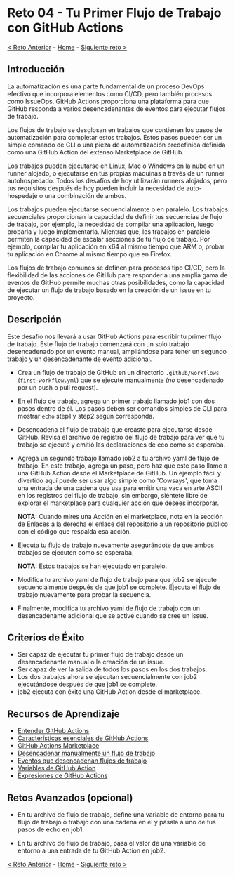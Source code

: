 # Reto 04 - Tu Primer Flujo de Trabajo con GitHub Actions


[<  Reto Anterior](Challenge-03.md) - [Home](../README.md) - [Siguiente reto >](Challenge-05.md)

## Introducción

La automatización es una parte fundamental de un proceso DevOps efectivo que incorpora elementos como CI/CD, pero también procesos como IssueOps. GitHub Actions proporciona una plataforma para que GitHub responda a varios desencadenantes de eventos para ejecutar flujos de trabajo.

Los flujos de trabajo se desglosan en trabajos que contienen los pasos de automatización para completar estos trabajos. Estos pasos pueden ser un simple comando de CLI o una pieza de automatización predefinida definida como una GitHub Action del extenso Marketplace de GitHub.

Los trabajos pueden ejecutarse en Linux, Mac o Windows en la nube en un runner alojado, o ejecutarse en tus propias máquinas a través de un runner autohospedado. Todos los desafíos de hoy utilizarán runners alojados, pero tus requisitos después de hoy pueden incluir la necesidad de auto-hospedaje o una combinación de ambos.

Los trabajos pueden ejecutarse secuencialmente o en paralelo. Los trabajos secuenciales proporcionan la capacidad de definir tus secuencias de flujo de trabajo, por ejemplo, la necesidad de compilar una aplicación, luego probarla y luego implementarla. Mientras que, los trabajos en paralelo permiten la capacidad de escalar secciones de tu flujo de trabajo. Por ejemplo, compilar tu aplicación en x64 al mismo tiempo que ARM o, probar tu aplicación en Chrome al mismo tiempo que en Firefox.

Los flujos de trabajo comunes se definen para procesos tipo CI/CD, pero la flexibilidad de las acciones de GitHub para responder a una amplia gama de eventos de GitHub permite muchas otras posibilidades, como la capacidad de ejecutar un flujo de trabajo basado en la creación de un issue en tu proyecto.

## Descripción

Este desafío nos llevará a usar GitHub Actions para escribir tu primer flujo de trabajo. Este flujo de trabajo comenzará con un solo trabajo desencadenado por un evento manual, ampliándose para tener un segundo trabajo y un desencadenante de evento adicional.

- Crea un flujo de trabajo de GitHub en un directorio `.github/workflows` (`first-workflow.yml`) que se ejecute manualmente (*no* desencadenado por un push o pull request).

- En el flujo de trabajo, agrega un primer trabajo llamado job1 con dos pasos dentro de él. Los pasos deben ser comandos simples de CLI para mostrar `echo`  step1 y step2 según corresponda.

- Desencadena el flujo de trabajo que creaste para ejecutarse desde GitHub. Revisa el archivo de registro del flujo de trabajo para ver que tu trabajo se ejecutó y emitió las declaraciones de eco como se esperaba.

- Agrega un segundo trabajo llamado job2 a tu archivo yaml de flujo de trabajo. En este trabajo, agrega un paso, pero haz que este paso llame a una GitHub Action desde el Marketplace de GitHub. Un ejemplo fácil y divertido aquí puede ser usar algo simple como 'Cowsays', que toma una entrada de una cadena que usa para emitir una vaca en arte ASCII en los registros del flujo de trabajo, sin embargo, siéntete libre de explorar el marketplace para cualquier acción que desees incorporar.

  **NOTA:** Cuando mires una Acción en el marketplace, nota en la sección de Enlaces a la derecha el enlace del repositorio a un repositorio público con el código que respalda esa acción.

- Ejecuta tu flujo de trabajo nuevamente asegurándote de que ambos trabajos se ejecuten como se esperaba.

  **NOTA:** Estos trabajos se han ejecutado en paralelo.

- Modifica tu archivo yaml de flujo de trabajo para que job2 se ejecute secuencialmente después de que job1 se complete. Ejecuta el flujo de trabajo nuevamente para probar la secuencia.

- Finalmente, modifica tu archivo yaml de flujo de trabajo con un desencadenante adicional que se active cuando se cree un issue.

## Criterios de Éxito

- Ser capaz de ejecutar tu primer flujo de trabajo desde un desencadenante manual o la creación de un issue.
- Ser capaz de ver la salida de todos los pasos en los dos trabajos.
- Los dos trabajos ahora se ejecutan secuencialmente con job2 ejecutándose después de que job1 se complete.
- job2 ejecuta con éxito una GitHub Action desde el marketplace.

## Recursos de Aprendizaje

- [Entender GitHub Actions](https://docs.github.com/en/enterprise-cloud@latest/actions/learn-github-actions/understanding-github-actions)
- [Características esenciales de GitHub Actions](https://docs.github.com/en/enterprise-cloud@latest/actions/learn-github-actions/essential-features-of-github-actions)
- [GitHub Actions Marketplace](https://github.com/marketplace?type=actions)
- [Desencadenar manualmente un flujo de trabajo](https://docs.github.com/en/actions/using-workflows/events-that-trigger-workflows#workflow_dispatch)
- [Eventos que desencadenan flujos de trabajo](https://docs.github.com/en/actions/using-workflows/events-that-trigger-workflows)
- [Variables de GitHub Action](https://docs.github.com/en/enterprise-cloud@latest/actions/learn-github-actions/variables)
- [Expresiones de GitHub Actions](https://docs.github.com/en/enterprise-cloud@latest/actions/learn-github-actions/expressions)



## Retos Avanzados (opcional)
- En tu archivo de flujo de trabajo, define una variable de entorno para tu flujo de trabajo o trabajo con una cadena en él y pásala a uno de tus pasos de echo en job1.

- En tu archivo de flujo de trabajo, pasa el valor de una variable de entorno a una entrada de tu GitHub Action en job2.

[<  Reto Anterior](Challenge-03.md) - [Home](../README.md) - [Siguiente reto >](Challenge-05.md)
